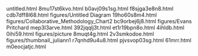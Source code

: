 untitled.html
8mu17st6kvo.html
b0avj09s1sg.html
f8sjga3e8n8.html
cdb7dff8l68.html
figures/Untitled Diagram
19ho60s8m4.html
figures/Collaborative_Methodology_Chart2
bc9orbej6j8.html
figures/Evans Pritchard
mep3l3arve.html
392jqqlj3t.html
et1r19bpn8o.html
4ihldb.html
0ihi59.html
figures/picture
8muqt4g.html
2v3smkodoe.html
figures/thumbnail_juliann1
r7qnhd9u4u8.html
pjvsvop03sg.html
61mrr.html
m0eocjatjc.html